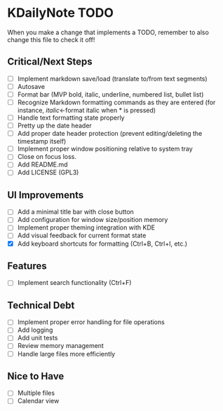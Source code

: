 # KDailyNote TODO

When you make a change that implements a TODO, remember to also change this file to check it off!

## Critical/Next Steps
- [ ] Implement markdown save/load (translate to/from text segments)
- [ ] Autosave
- [ ] Format bar (MVP bold, italic, underline, numbered list, bullet list)
- [ ] Recognize Markdown formatting commands as they are entered
    (for instance, *italic*<-format italic when * is pressed)
- [ ] Handle text formatting state properly
- [ ] Pretty up the date header
- [ ] Add proper date header protection (prevent editing/deleting the timestamp itself)
- [ ] Implement proper window positioning relative to system tray
- [ ] Close on focus loss.
- [ ] Add README.md
- [ ] Add LICENSE (GPL3)

## UI Improvements
- [ ] Add a minimal title bar with close button
- [ ] Add configuration for window size/position memory
- [ ] Implement proper theming integration with KDE
- [ ] Add visual feedback for current format state
- [x] Add keyboard shortcuts for formatting (Ctrl+B, Ctrl+I, etc.)

## Features
- [ ] Implement search functionality (Ctrl+F)

## Technical Debt
- [ ] Implement proper error handling for file operations
- [ ] Add logging
- [ ] Add unit tests
- [ ] Review memory management
- [ ] Handle large files more efficiently

## Nice to Have
- [ ] Multiple files
- [ ] Calendar view
